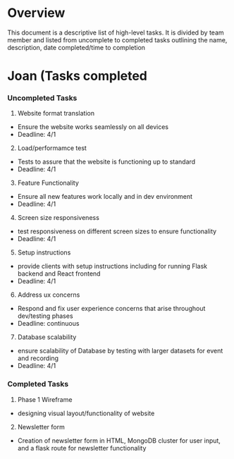 # Overview

This document is a descriptive list of high-level tasks. It is divided by team member and listed from uncomplete to completed tasks outlining the name, description, date completed/time to completion

# Joan (Tasks completed
### Uncompleted Tasks
1. Website format translation
* Ensure the website works seamlessly on all devices
* Deadline: 4/1

2. Load/performamce test
* Tests to assure that the website is functioning up to standard
* Deadline: 4/1

3. Feature Functionality
* Ensure all new features work locally and in dev environment
* Deadline: 4/1

4. Screen size responsiveness
* test responsiveness on different screen sizes to ensure functionality
* Deadline: 4/1

5. Setup instructions
* provide clients with setup instructions including for running Flask backend and React frontend
* Deadline: 4/1
 
6. Address ux concerns
* Respond and fix user experience concerns that arise throughout dev/testing phases
* Deadline: continuous

7. Database scalability
* ensure scalability of Database by testing with larger datasets for event and recording
* Deadline: 4/1

### Completed Tasks

1. Phase 1 Wireframe
* designing visual layout/functionality of website

2. Newsletter form
* Creation of newsletter form in HTML, MongoDB cluster for user input, and a flask route for newsletter functionality

